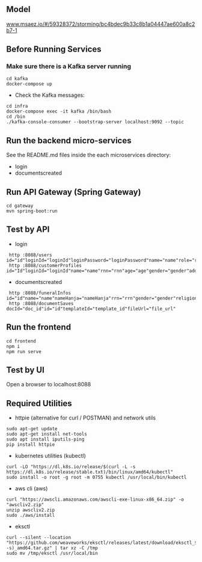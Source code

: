 # 

## Model
www.msaez.io/#/59328372/storming/bc4bdec9b33c8b1a04447ae600a8c2b7-1

## Before Running Services
### Make sure there is a Kafka server running
```
cd kafka
docker-compose up
```
- Check the Kafka messages:
```
cd infra
docker-compose exec -it kafka /bin/bash
cd /bin
./kafka-console-consumer --bootstrap-server localhost:9092 --topic
```

## Run the backend micro-services
See the README.md files inside the each microservices directory:

- login
- documentscreated


## Run API Gateway (Spring Gateway)
```
cd gateway
mvn spring-boot:run
```

## Test by API
- login
```
 http :8088/users id="id"loginId="loginId"loginPassword="loginPassword"name="name"role="role"
 http :8088/customerProfiles id="Id"loginId="loginId"name="name"rnn="rnn"age="age"gender="gender"address="address"email="email"phone="phone"job="job"hasChildren="hasChildren"isMarried="isMarried"birthDate="birthDate"
```
- documentscreated
```
 http :8088/funeralInfos id="id"name="name"nameHanja="nameHanja"rrn="rrn"gender="gender"religion="religion"relationToHouseholdHead="relationToHouseholdHead"reportRegistrationDate="reportRegistrationDate"reportUserId="reportUserId"reporterName="reporterName"reporterRrn="reporterRrn"reporterRelationToDeceased="reporterRelationToDeceased"reporterAddress="reporterAddress"reporterPhone="reporterPhone"reporterEmail="reporterEmail"submitterName="submitterName"submitterRrn="submitterRrn"funeralCompanyName="funeralCompanyName"directorName="directorName"directorPhone="directorPhone"funeralHomeName="funeralHomeName"mortuaryInfo="mortuaryInfo"funeralHomeAddress="funeralHomeAddress"funeralDuration="funeralDuration"processionDateTime="processionDateTime"burialSiteInfo="burialSiteInfo"templateKeyword="templateKeyword"
 http :8088/documentSaves docId="doc_id"id="id"templateId="template_id"fileUrl="file_url"
```


## Run the frontend
```
cd frontend
npm i
npm run serve
```

## Test by UI
Open a browser to localhost:8088

## Required Utilities

- httpie (alternative for curl / POSTMAN) and network utils
```
sudo apt-get update
sudo apt-get install net-tools
sudo apt install iputils-ping
pip install httpie
```

- kubernetes utilities (kubectl)
```
curl -LO "https://dl.k8s.io/release/$(curl -L -s https://dl.k8s.io/release/stable.txt)/bin/linux/amd64/kubectl"
sudo install -o root -g root -m 0755 kubectl /usr/local/bin/kubectl
```

- aws cli (aws)
```
curl "https://awscli.amazonaws.com/awscli-exe-linux-x86_64.zip" -o "awscliv2.zip"
unzip awscliv2.zip
sudo ./aws/install
```

- eksctl 
```
curl --silent --location "https://github.com/weaveworks/eksctl/releases/latest/download/eksctl_$(uname -s)_amd64.tar.gz" | tar xz -C /tmp
sudo mv /tmp/eksctl /usr/local/bin
```
